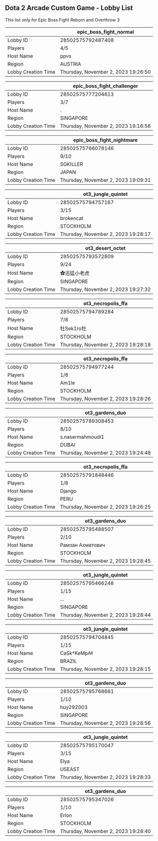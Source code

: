 ## Dota 2 Arcade Custom Game - Lobby List

This list only for Epic Boss Fight Reborn and Overthrow 3

|  | epic_boss_fight_normal |
| ------ | ------ |
| Lobby ID | 28502575792487408 |
| Players | 4/5 |
| Host Name | ppvs |
| Region | AUSTRIA |
| Lobby Creation Time | Thursday, November 2, 2023 19:26:50 |


|  | epic_boss_fight_challenger |
| ------ | ------ |
| Lobby ID | 28502575777204613 |
| Players | 3/7 |
| Host Name | . |
| Region | SINGAPORE |
| Lobby Creation Time | Thursday, November 2, 2023 19:16:56 |


|  | epic_boss_fight_nightmare |
| ------ | ------ |
| Lobby ID | 28502575766078146 |
| Players | 9/10 |
| Host Name | SGKILLER |
| Region | JAPAN |
| Lobby Creation Time | Thursday, November 2, 2023 19:09:31 |


|  | ot3_jungle_quintet |
| ------ | ------ |
| Lobby ID | 28502575794757167 |
| Players | 3/15 |
| Host Name | brokencat |
| Region | STOCKHOLM |
| Lobby Creation Time | Thursday, November 2, 2023 19:28:17 |


|  | ot3_desert_octet |
| ------ | ------ |
| Lobby ID | 28502575793572809 |
| Players | 9/24 |
| Host Name | ✿迅猛小老虎 |
| Region | SINGAPORE |
| Lobby Creation Time | Thursday, November 2, 2023 19:27:32 |


|  | ot3_necropolis_ffa |
| ------ | ------ |
| Lobby ID | 28502575794789284 |
| Players | 7/8 |
| Host Name | 牡Sek1ro牡 |
| Region | STOCKHOLM |
| Lobby Creation Time | Thursday, November 2, 2023 19:28:18 |


|  | ot3_necropolis_ffa |
| ------ | ------ |
| Lobby ID | 28502575794977244 |
| Players | 1/8 |
| Host Name | Am1le |
| Region | STOCKHOLM |
| Lobby Creation Time | Thursday, November 2, 2023 19:28:26 |


|  | ot3_gardens_duo |
| ------ | ------ |
| Lobby ID | 28502575789308453 |
| Players | 8/10 |
| Host Name | s.nasermahmoudi1 |
| Region | DUBAI |
| Lobby Creation Time | Thursday, November 2, 2023 19:24:48 |


|  | ot3_necropolis_ffa |
| ------ | ------ |
| Lobby ID | 28502575791848446 |
| Players | 1/8 |
| Host Name | Django |
| Region | PERU |
| Lobby Creation Time | Thursday, November 2, 2023 19:26:25 |


|  | ot3_gardens_duo |
| ------ | ------ |
| Lobby ID | 28502575795488507 |
| Players | 2/10 |
| Host Name | Рамзан Ахматович |
| Region | STOCKHOLM |
| Lobby Creation Time | Thursday, November 2, 2023 19:28:45 |


|  | ot3_jungle_quintet |
| ------ | ------ |
| Lobby ID | 28502575795466248 |
| Players | 1/15 |
| Host Name | ... |
| Region | SINGAPORE |
| Lobby Creation Time | Thursday, November 2, 2023 19:28:44 |


|  | ot3_jungle_quintet |
| ------ | ------ |
| Lobby ID | 28502575794704845 |
| Players | 1/15 |
| Host Name | CaSk†KeMpA‡ |
| Region | BRAZIL |
| Lobby Creation Time | Thursday, November 2, 2023 19:28:15 |


|  | ot3_gardens_duo |
| ------ | ------ |
| Lobby ID | 28502575795768661 |
| Players | 1/10 |
| Host Name | huy292003 |
| Region | SINGAPORE |
| Lobby Creation Time | Thursday, November 2, 2023 19:28:56 |


|  | ot3_jungle_quintet |
| ------ | ------ |
| Lobby ID | 28502575795170047 |
| Players | 3/15 |
| Host Name | Elya |
| Region | USEAST |
| Lobby Creation Time | Thursday, November 2, 2023 19:28:33 |


|  | ot3_gardens_duo |
| ------ | ------ |
| Lobby ID | 28502575795347026 |
| Players | 1/10 |
| Host Name | Erlon |
| Region | STOCKHOLM |
| Lobby Creation Time | Thursday, November 2, 2023 19:28:40 |


